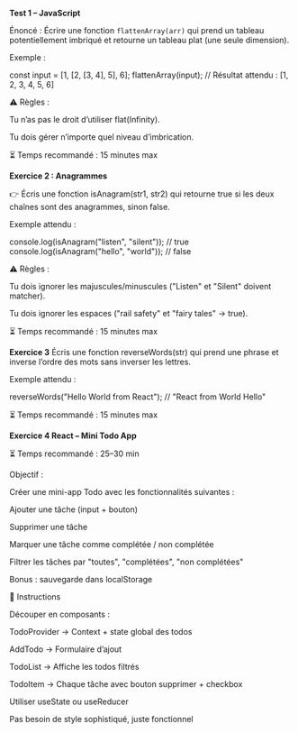 **Test 1 – JavaScript**

Énoncé :
Écrire une fonction `flattenArray(arr)` qui prend un tableau potentiellement imbriqué et retourne un tableau plat (une seule dimension).

Exemple :

const input = [1, [2, [3, 4], 5], 6];
flattenArray(input);
// Résultat attendu : [1, 2, 3, 4, 5, 6]

⚠️ Règles :

Tu n’as pas le droit d’utiliser flat(Infinity).

Tu dois gérer n’importe quel niveau d’imbrication.

⏳ Temps recommandé : 15 minutes max

**Exercice 2 : Anagrammes**

👉 Écris une fonction isAnagram(str1, str2) qui retourne true si les deux chaînes sont des anagrammes, sinon false.

Exemple attendu :

console.log(isAnagram("listen", "silent")); // true
console.log(isAnagram("hello", "world")); // false

⚠️ Règles :

Tu dois ignorer les majuscules/minuscules ("Listen" et "Silent" doivent matcher).

Tu dois ignorer les espaces ("rail safety" et "fairy tales" → true).

⏳ Temps recommandé : 15 minutes max

**Exercice 3**
Écris une fonction reverseWords(str) qui prend une phrase et inverse l’ordre des mots sans inverser les lettres.

Exemple attendu :

reverseWords("Hello World from React");
// "React from World Hello"

⏳ Temps recommandé : 15 minutes max

**Exercice 4 React – Mini Todo App**

⏳ Temps recommandé : 25–30 min

Objectif :

Créer une mini-app Todo avec les fonctionnalités suivantes :

Ajouter une tâche (input + bouton)

Supprimer une tâche

Marquer une tâche comme complétée / non complétée

Filtrer les tâches par "toutes", "complétées", "non complétées"

Bonus : sauvegarde dans localStorage

📝 Instructions

Découper en composants :

TodoProvider → Context + state global des todos

AddTodo → Formulaire d’ajout

TodoList → Affiche les todos filtrés

TodoItem → Chaque tâche avec bouton supprimer + checkbox

Utiliser useState ou useReducer

Pas besoin de style sophistiqué, juste fonctionnel
